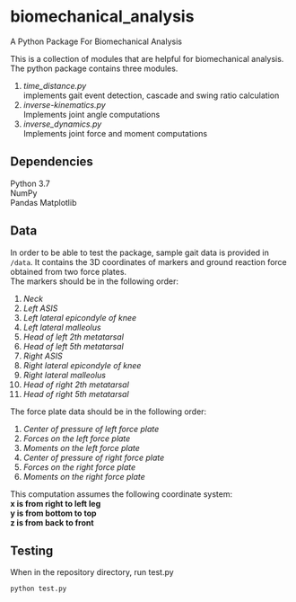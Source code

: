 # biomechanical_analysis
A Python Package For Biomechanical Analysis <br />

This is a collection of modules that are helpful for biomechanical analysis. The python package contains three modules. <br />
1. *time_distance.py* <br />
  implements gait event detection, cascade and swing ratio calculation <br />
2. *inverse-kinematics.py* <br />
  Implements joint angle computations <br />
3. *inverse_dynamics.py* <br />
  Implements joint force and moment computations <br />

## Dependencies
Python 3.7 <br />
NumPy <br />
Pandas 
Matplotlib

## Data
In order to be able to test the package, sample gait data is provided in ```/data```. It contains the 3D coordinates of markers and ground reaction force obtained from two force plates. <br />
The markers should be in the following order: <br />
1.	*Neck*
2.	*Left ASIS*
3.	*Left lateral epicondyle of knee* 
4.	*Left lateral malleolus*
5.	*Head of left 2th metatarsal*
6.	*Head of left 5th metatarsal*
7.	*Right ASIS*
8.	*Right lateral epicondyle of knee*
9.	*Right lateral malleolus*
10.	*Head of right 2th metatarsal*
11.	*Head of right 5th metatarsal*

The force plate data should be in the following order: <br />
1.	*Center of pressure of left force plate*
2.	*Forces on the left force plate*
3.	*Moments on the left force plate*
4.	*Center of pressure of right force plate*
5.	*Forces on the right force plate*
6.	*Moments on the right force plate*

This computation assumes the following coordinate system: <br />
**x is from right to left leg** <br />
**y is from bottom to top** <br />
**z is from back to front** <br />

## Testing
When in the repository directory, run test.py <br />
```
python test.py
```
